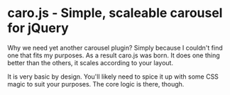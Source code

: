 # caro.js - Simple, scaleable carousel for jQuery

Why we need yet another carousel plugin? Simply because I couldn't find one that fits my purposes. As a result caro.js was born. It does one thing better than the others, it scales according to your layout.

It is very basic by design. You'll likely need to spice it up with some CSS magic to suit your purposes. The core logic is there, though.

